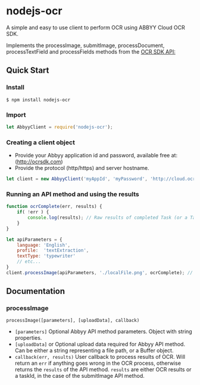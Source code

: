 # nodejs-ocr

A simple and easy to use client to perform OCR using ABBYY Cloud OCR SDK.

Implements the processImage, submitImage, processDocument, processTextField and processFields methods from the [OCR SDK API:](http://ocrsdk.com/documentation/apireference/) 

## Quick Start
### Install
`$ npm install nodejs-ocr`
### Import
```js
let AbbyyClient = require('nodejs-ocr');
```
### Creating a client object
- Provide your Abbyy application id and password, available free at: (http://ocrsdk.com)
- Provide the protocol (http/https) and server hostname.
```js
let client = new AbbyyClient('myAppId', 'myPassword', 'http://cloud.ocrsdk.com'); // Use https here if you'd like
```
### Running an API method and using the results
```js
function ocrComplete(err, results) {
    if( !err ) {
        console.log(results); // Raw results of completed Task (or a TaskId for submitImage calls)
    }
}

let apiParameters = {
    language: 'English',
    profile:  'textExtraction',
    textType: 'typewriter'
    // etc...
}
client.processImage(apiParameters, './localFile.png', ocrComplete); // Buffers can also be passed
```

## Documentation
### processImage
`processImage([parameters], [uploadData], callback)`
- `[parameters]` <Object> Optional Abbyy API method parameters. Object with string properties.
- `[uploadData]` <string> or <Buffer> Optional upload data required for Abbyy API method. Can be either a string representing a file path, or a Buffer object. 
- `callback(err, results)` <Function> User callback to process results of OCR. Will return an `err` if anything goes wrong in the OCR process, otherwise returns the `results` of the API method. `results` are either OCR results or a taskId, in the case of the submitImage API method.




        
      
